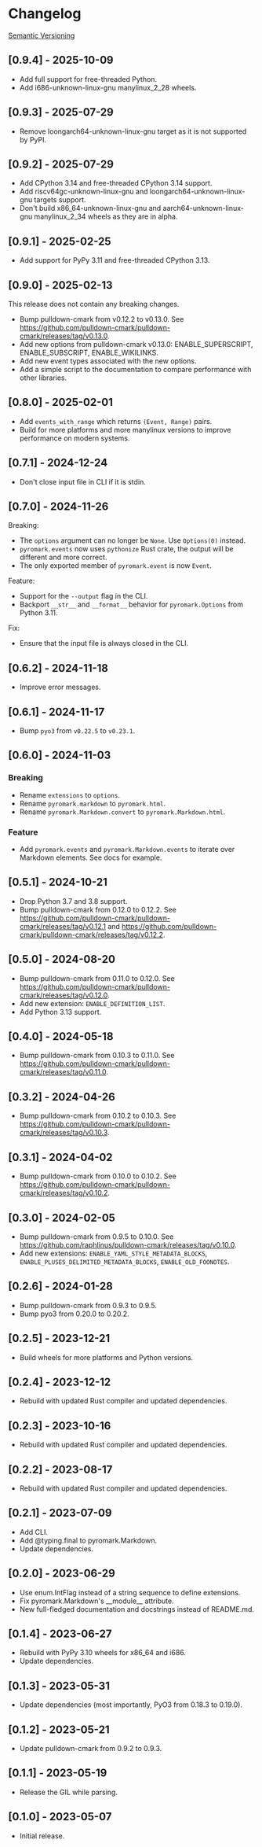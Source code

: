 # Changelog

[Semantic Versioning](https://semver.org/)

## [0.9.4] - 2025-10-09

- Add full support for free-threaded Python.
- Add i686-unknown-linux-gnu manylinux_2_28 wheels.

## [0.9.3] - 2025-07-29

- Remove loongarch64-unknown-linux-gnu target as it is not supported by PyPI.

## [0.9.2] - 2025-07-29

- Add CPython 3.14 and free-threaded CPython 3.14 support.
- Add riscv64gc-unknown-linux-gnu and loongarch64-unknown-linux-gnu targets support.
- Don't build x86_64-unknown-linux-gnu and aarch64-unknown-linux-gnu manylinux_2_34 wheels as they are in alpha.

## [0.9.1] - 2025-02-25

- Add support for PyPy 3.11 and free-threaded CPython 3.13.

## [0.9.0] - 2025-02-13

This release does not contain any breaking changes.

- Bump pulldown-cmark from v0.12.2 to v0.13.0. See <https://github.com/pulldown-cmark/pulldown-cmark/releases/tag/v0.13.0>.
- Add new options from pulldown-cmark v0.13.0: ENABLE_SUPERSCRIPT, ENABLE_SUBSCRIPT, ENABLE_WIKILINKS.
- Add new event types associated with the new options.
- Add a simple script to the documentation to compare performance with other libraries.

## [0.8.0] - 2025-02-01

- Add `events_with_range` which returns `(Event, Range)` pairs.
- Build for more platforms and more manylinux versions to improve performance on modern systems.

## [0.7.1] - 2024-12-24

- Don't close input file in CLI if it is stdin.

## [0.7.0] - 2024-11-26

Breaking:

- The `options` argument can no longer be `None`. Use `Options(0)` instead.
- `pyromark.events` now uses `pythonize` Rust crate, the output will be different and more correct.
- The only exported member of `pyromark.event` is now `Event`.

Feature:

- Support for the `--output` flag in the CLI.
- Backport `__str__` and `__format__` behavior for `pyromark.Options` from Python 3.11.

Fix:

- Ensure that the input file is always closed in the CLI.

## [0.6.2] - 2024-11-18

- Improve error messages.

## [0.6.1] - 2024-11-17

- Bump `pyo3` from `v0.22.5` to `v0.23.1`.

## [0.6.0] - 2024-11-03

### Breaking

- Rename `extensions` to `options`.
- Rename `pyromark.markdown` to `pyromark.html`.
- Rename `pyromark.Markdown.convert` to `pyromark.Markdown.html`.

### Feature

- Add `pyromark.events` and `pyromark.Markdown.events` to iterate over Markdown elements. See docs for example.

## [0.5.1] - 2024-10-21

- Drop Python 3.7 and 3.8 support.
- Bump pulldown-cmark from 0.12.0 to 0.12.2. See <https://github.com/pulldown-cmark/pulldown-cmark/releases/tag/v0.12.1> and <https://github.com/pulldown-cmark/pulldown-cmark/releases/tag/v0.12.2>.

## [0.5.0] - 2024-08-20

- Bump pulldown-cmark from 0.11.0 to 0.12.0. See <https://github.com/pulldown-cmark/pulldown-cmark/releases/tag/v0.12.0>.
- Add new extension: `ENABLE_DEFINITION_LIST`.
- Add Python 3.13 support.

## [0.4.0] - 2024-05-18

- Bump pulldown-cmark from 0.10.3 to 0.11.0. See <https://github.com/pulldown-cmark/pulldown-cmark/releases/tag/v0.11.0>.

## [0.3.2] - 2024-04-26

- Bump pulldown-cmark from 0.10.2 to 0.10.3. See <https://github.com/pulldown-cmark/pulldown-cmark/releases/tag/v0.10.3>.

## [0.3.1] - 2024-04-02

- Bump pulldown-cmark from 0.10.0 to 0.10.2. See <https://github.com/pulldown-cmark/pulldown-cmark/releases/tag/v0.10.2>.

## [0.3.0] - 2024-02-05

- Bump pulldown-cmark from 0.9.5 to 0.10.0. See <https://github.com/raphlinus/pulldown-cmark/releases/tag/v0.10.0>.
- Add new extensions: `ENABLE_YAML_STYLE_METADATA_BLOCKS`, `ENABLE_PLUSES_DELIMITED_METADATA_BLOCKS`, `ENABLE_OLD_FOONOTES`.

## [0.2.6] - 2024-01-28

- Bump pulldown-cmark from 0.9.3 to 0.9.5.
- Bump pyo3 from 0.20.0 to 0.20.2.

## [0.2.5] - 2023-12-21

- Build wheels for more platforms and Python versions.

## [0.2.4] - 2023-12-12

- Rebuild with updated Rust compiler and updated dependencies.

## [0.2.3] - 2023-10-16

- Rebuild with updated Rust compiler and updated dependencies.

## [0.2.2] - 2023-08-17

- Rebuild with updated Rust compiler and updated dependencies.

## [0.2.1] - 2023-07-09

- Add CLI.
- Add @typing.final to pyromark.Markdown.
- Update dependencies.

## [0.2.0] - 2023-06-29

- Use enum.IntFlag instead of a string sequence to define extensions.
- Fix pyromark.Markdown's \_\_module\_\_ attribute.
- New full-fledged documentation and docstrings instead of README.md.

## [0.1.4] - 2023-06-27

- Rebuild with PyPy 3.10 wheels for x86_64 and i686.
- Update dependencies.

## [0.1.3] - 2023-05-31

- Update dependencies (most importantly, PyO3 from 0.18.3 to 0.19.0).

## [0.1.2] - 2023-05-21

- Update pulldown-cmark from 0.9.2 to 0.9.3.

## [0.1.1] - 2023-05-19

- Release the GIL while parsing.

## [0.1.0] - 2023-05-07

- Initial release.
